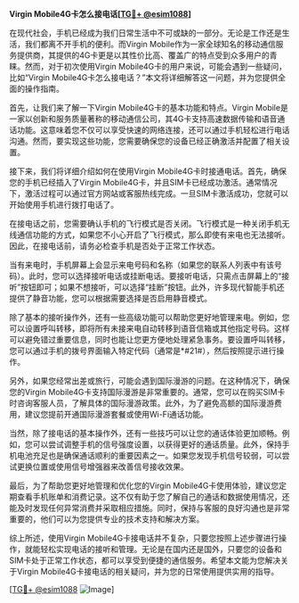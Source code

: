 **Virgin Mobile4G卡怎么接电话[[TG💪+ @esim1088](https://t.me/s/esim1088)]**

在现代社会，手机已经成为我们日常生活中不可或缺的一部分。无论是工作还是生活，我们都离不开手机的便利。而Virgin Mobile作为一家全球知名的移动通信服务提供商，其提供的4G卡更是以其性价比高、覆盖广的特点受到众多用户的青睐。然而，对于初次使用Virgin Mobile4G卡的用户来说，可能会遇到一些疑问，比如“Virgin Mobile4G卡怎么接电话？”本文将详细解答这一问题，并为您提供全面的操作指南。

首先，让我们来了解一下Virgin Mobile4G卡的基本功能和特点。Virgin Mobile是一家以创新和服务质量著称的移动通信公司，其4G卡支持高速数据传输和语音通话功能。这意味着您不仅可以享受快速的网络连接，还可以通过手机轻松进行电话沟通。然而，要实现这些功能，您需要确保您的设备已经正确激活并配置了相关设置。

接下来，我们将详细介绍如何在使用Virgin Mobile4G卡时接通电话。首先，确保您的手机已经插入了Virgin Mobile4G卡，并且SIM卡已经成功激活。通常情况下，激活过程可以通过官方网站或客服热线完成。一旦SIM卡激活成功，您就可以开始使用手机进行拨打电话了。

在接电话之前，您需要确认手机的飞行模式是否关闭。飞行模式是一种关闭手机无线通信功能的方式，如果您不小心开启了飞行模式，那么即使有来电也无法接听。因此，在接电话前，请务必检查手机是否处于正常工作状态。

当有来电时，手机屏幕上会显示来电号码和名称（如果您的联系人列表中有该号码）。此时，您可以选择接听电话或挂断电话。要接听电话，只需点击屏幕上的“接听”按钮即可；如果不想接听，可以选择“挂断”按钮。此外，许多现代智能手机还提供了静音功能，您可以根据需要选择是否启用静音模式。

除了基本的接听操作外，还有一些高级功能可以帮助您更好地管理来电。例如，您可以设置呼叫转移，即将所有未接来电自动转移到语音信箱或其他指定号码。这样可以避免错过重要信息，同时也能让您更方便地处理紧急事务。要设置呼叫转移，您可以通过手机的拨号界面输入特定代码（通常是*#21#），然后按照提示进行操作。

另外，如果您经常出差或旅行，可能会遇到国际漫游的问题。在这种情况下，确保您的Virgin Mobile4G卡支持国际漫游是非常重要的。通常，您可以在购买SIM卡时咨询客服人员，了解具体的国际漫游政策。此外，为了避免高额的国际漫游费用，建议您提前开通国际漫游套餐或使用Wi-Fi通话功能。

当然，除了接电话的基本操作外，还有一些技巧可以让您的通话体验更加顺畅。例如，您可以尝试调整手机的信号强度设置，以获得更好的通话质量。此外，保持手机电池充足也是确保通话顺利的重要因素之一。如果您发现手机信号较弱，可以尝试更换位置或使用信号增强器来改善信号接收效果。

最后，为了帮助您更好地管理和优化您的Virgin Mobile4G卡使用体验，建议您定期查看手机账单和消费记录。这不仅有助于您了解自己的通话和数据使用情况，还能及时发现任何异常消费并采取相应措施。同时，保持与客服的良好沟通也是非常重要的，他们可以为您提供专业的技术支持和解决方案。

综上所述，使用Virgin Mobile4G卡接电话并不复杂，只要您按照上述步骤进行操作，就能轻松实现电话的接听和管理。无论是在国内还是国外，只要您的设备和SIM卡处于正常工作状态，都可以享受到便捷的通信服务。希望本文能为您解决关于Virgin Mobile4G卡接电话的相关疑问，并为您的日常使用提供实用的指导。

[[TG💪+ @esim1088](https://t.me/s/esim1088) ![Image](https://i.postimg.cc/4NQfJmqS/Snipaste-2025-05-13-00-14-12.png)]